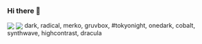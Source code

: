 ### Hi there 👋

<!--
**ARS-987/ARS-987** is a ✨ _special_ ✨ repository because its `README.md` (this file) appears on your GitHub profile.

Here are some ideas to get you started:

- 🔭 I’m currently working on ...
- 🌱 I’m currently learning ...
- 👯 I’m looking to collaborate on ...
- 🤔 I’m looking for help with ...
- 💬 Ask me about ...
- 📫 How to reach me: ...
- 😄 Pronouns: ...
- ⚡ Fun fact: ...
-->
<a href="https://github.com/ARS-987">
<img align="center" src="https://github-readme-stats.vercel.app/api?username=ARS-987&show_icons=true&count_private=true&include_all_commits=true&theme=highcontrast" /></a>
<a href="https://github.com/ARS-987">
<img align="center" src="https://github-readme-stats.vercel.app/api/top-langs/?username=ARS-987" /></a>
dark, radical, merko, gruvbox, #tokyonight, onedark, cobalt, synthwave, highcontrast, dracula
